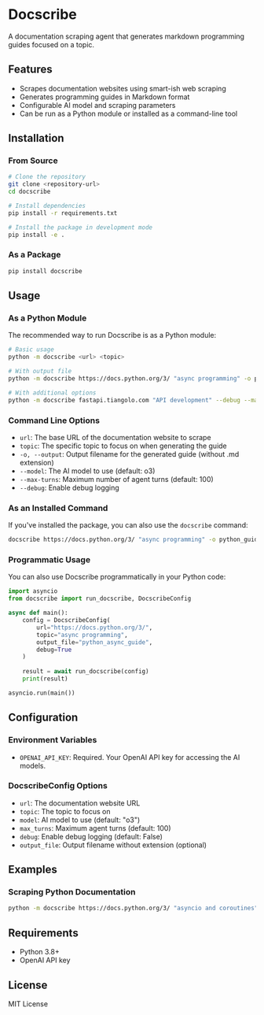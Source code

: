 # Docscribe

A documentation scraping agent that generates markdown programming guides focused on a topic.

## Features

- Scrapes documentation websites using smart-ish web scraping
- Generates  programming guides in Markdown format
- Configurable AI model and scraping parameters
- Can be run as a Python module or installed as a command-line tool

## Installation

### From Source

```bash
# Clone the repository
git clone <repository-url>
cd docscribe

# Install dependencies
pip install -r requirements.txt

# Install the package in development mode
pip install -e .
```

### As a Package

```bash
pip install docscribe
```

## Usage

### As a Python Module

The recommended way to run Docscribe is as a Python module:

```bash
# Basic usage
python -m docscribe <url> <topic>

# With output file
python -m docscribe https://docs.python.org/3/ "async programming" -o python_async_guide

# With additional options
python -m docscribe fastapi.tiangolo.com "API development" --debug --max-turns 50 -o fastapi_guide
```

### Command Line Options

- `url`: The base URL of the documentation website to scrape
- `topic`: The specific topic to focus on when generating the guide
- `-o, --output`: Output filename for the generated guide (without .md extension)
- `--model`: The AI model to use (default: o3)
- `--max-turns`: Maximum number of agent turns (default: 100)
- `--debug`: Enable debug logging

### As an Installed Command

If you've installed the package, you can also use the `docscribe` command:

```bash
docscribe https://docs.python.org/3/ "async programming" -o python_guide
```

### Programmatic Usage

You can also use Docscribe programmatically in your Python code:

```python
import asyncio
from docscribe import run_docscribe, DocscribeConfig

async def main():
    config = DocscribeConfig(
        url="https://docs.python.org/3/",
        topic="async programming",
        output_file="python_async_guide",
        debug=True
    )
    
    result = await run_docscribe(config)
    print(result)

asyncio.run(main())
```

## Configuration

### Environment Variables

- `OPENAI_API_KEY`: Required. Your OpenAI API key for accessing the AI models.

### DocscribeConfig Options

- `url`: The documentation website URL
- `topic`: The topic to focus on
- `model`: AI model to use (default: "o3")
- `max_turns`: Maximum agent turns (default: 100)
- `debug`: Enable debug logging (default: False)
- `output_file`: Output filename without extension (optional)

## Examples

### Scraping Python Documentation

```bash
python -m docscribe https://docs.python.org/3/ "asyncio and coroutines" -o python_asyncio
```

## Requirements

- Python 3.8+
- OpenAI API key

## License

MIT License 